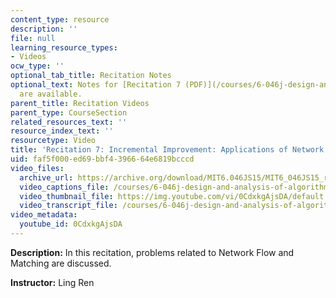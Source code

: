 ```yaml
---
content_type: resource
description: ''
file: null
learning_resource_types:
- Videos
ocw_type: ''
optional_tab_title: Recitation Notes
optional_text: Notes for [Recitation 7 (PDF)](/courses/6-046j-design-and-analysis-of-algorithms-spring-2015/resources/mit6_046js15_recitation7)
  are available.
parent_title: Recitation Videos
parent_type: CourseSection
related_resources_text: ''
resource_index_text: ''
resourcetype: Video
title: 'Recitation 7: Incremental Improvement: Applications of Network Flow & Matching'
uid: faf5f000-ed69-bbf4-3966-64e6819bcccd
video_files:
  archive_url: https://archive.org/download/MIT6.046JS15/MIT6_046JS15_rec07_300k.mp4
  video_captions_file: /courses/6-046j-design-and-analysis-of-algorithms-spring-2015/60e1b9754f445060802097a0e6e27338_0CdxkgAjsDA.vtt
  video_thumbnail_file: https://img.youtube.com/vi/0CdxkgAjsDA/default.jpg
  video_transcript_file: /courses/6-046j-design-and-analysis-of-algorithms-spring-2015/463e10f01b568ea52209a8ca180ccd2e_0CdxkgAjsDA.pdf
video_metadata:
  youtube_id: 0CdxkgAjsDA
---
```


**Description:** In this recitation, problems related to Network Flow and Matching are discussed.

**Instructor:** Ling Ren